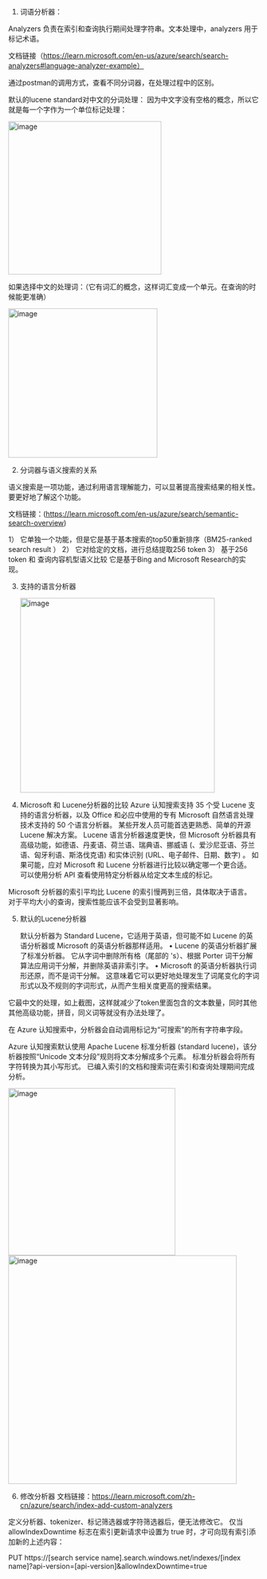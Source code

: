 1. 词语分析器：
   
Analyzers 负责在索引和查询执行期间处理字符串。文本处理中，analyzers 用于标记术语。

文档链接（https://learn.microsoft.com/en-us/azure/search/search-analyzers#language-analyzer-example）

通过postman的调用方式，查看不同分词器，在处理过程中的区别。

默认的lucene standard对中文的分词处理：
因为中文字没有空格的概念，所以它就是每一个字作为一个单位标记处理：

<img width="307" alt="image" src="https://github.com/huqianghui/Lanchain-with-Azure-Open-AI-PDF-files-and-Azure-Cognitive-Search/assets/7360524/7b33f43f-717b-46ef-b987-07be554bc9a0">


如果选择中文的处理词：（它有词汇的概念，这样词汇变成一个单元。在查询的时候能更准确）

<img width="299" alt="image" src="https://github.com/huqianghui/Lanchain-with-Azure-Open-AI-PDF-files-and-Azure-Cognitive-Search/assets/7360524/57073739-4315-495a-98d4-2b08c0f8ca15">

2. 分词器与语义搜索的关系

语义搜索是一项功能，通过利用语言理解能力，可以显著提高搜索结果的相关性。要更好地了解这个功能。

文档链接：(https://learn.microsoft.com/en-us/azure/search/semantic-search-overview)

1）	它单独一个功能，但是它是基于基本搜索的top50重新排序（BM25-ranked search result ）
2）	它对给定的文档，进行总结提取256 token
3）	基于256 token 和 查询内容机型语义比较
它是基于Bing and Microsoft Research的实现。


3. 支持的语言分析器

   <img width="390" alt="image" src="https://github.com/huqianghui/Lanchain-with-Azure-Open-AI-PDF-files-and-Azure-Cognitive-Search/assets/7360524/f0872311-bbc8-4b32-8788-fab1a9be2a32">

4. Microsoft 和 Lucene分析器的比较
   Azure 认知搜索支持 35 个受 Lucene 支持的语言分析器，以及 Office 和必应中使用的专有 Microsoft 自然语言处理技术支持的 50 个语言分析器。
某些开发人员可能首选更熟悉、简单的开源 Lucene 解决方案。 Lucene 语言分析器速度更快，但 Microsoft 分析器具有高级功能，如德语、丹麦语、荷兰语、瑞典语、挪威语 (、爱沙尼亚语、芬兰语、匈牙利语、斯洛伐克语) 和实体识别 (URL、电子邮件、日期、数字) 。 如果可能，应对 Microsoft 和 Lucene 分析器进行比较以确定哪一个更合适。 可以使用分析 API 查看使用特定分析器从给定文本生成的标记。
	
Microsoft 分析器的索引平均比 Lucene 的索引慢两到三倍，具体取决于语言。 对于平均大小的查询，搜索性能应该不会受到显著影响。

5. 默认的Lucene分析器

   默认分析器为 Standard Lucene，它适用于英语，但可能不如 Lucene 的英语分析器或 Microsoft 的英语分析器那样适用。
•	Lucene 的英语分析器扩展了标准分析器。 它从字词中删除所有格（尾部的 's）、根据 Porter 词干分解算法应用词干分解，并删除英语非索引字。
•	Microsoft 的英语分析器执行词形还原，而不是词干分解。 这意味着它可以更好地处理发生了词尾变化的字词形式以及不规则的字词形式，从而产生相关度更高的搜索结果。

它最中文的处理，如上截图，这样就减少了token里面包含的文本数量，同时其他其他高级功能，拼音，同义词等就没有办法处理了。

在 Azure 认知搜索中，分析器会自动调用标记为“可搜索”的所有字符串字段。

Azure 认知搜索默认使用 Apache Lucene 标准分析器 (standard lucene)，该分析器按照“Unicode 文本分段”规则将文本分解成多个元素。 
标准分析器会将所有字符转换为其小写形式。 已编入索引的文档和搜索词在索引和查询处理期间完成分析。


<img width="335" alt="image" src="https://github.com/huqianghui/Lanchain-with-Azure-Open-AI-PDF-files-and-Azure-Cognitive-Search/assets/7360524/59d2d174-a693-4fe3-8671-45ffd991099c">



<img width="458" alt="image" src="https://github.com/huqianghui/Lanchain-with-Azure-Open-AI-PDF-files-and-Azure-Cognitive-Search/assets/7360524/bf872cbf-6744-4fd3-add4-6242c863057b">

6.  修改分析器
   文档链接：https://learn.microsoft.com/zh-cn/azure/search/index-add-custom-analyzers

定义分析器、tokenizer、标记筛选器或字符筛选器后，便无法修改它。 仅当 allowIndexDowntime 标志在索引更新请求中设置为 true 时，才可向现有索引添加新的上述内容：

PUT https://[search service name].search.windows.net/indexes/[index name]?api-version=[api-version]&allowIndexDowntime=true











